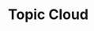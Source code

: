 ---
# Homepage
type: widget_page
widget: tag_cloud
weight: 12
# Homepage is headless, other widget pages are not.
headless: true
content:
  # Choose the taxonomy from `config.yaml` to display (e.g. tags, categories)
  taxonomy: tags
  # Choose how many tags you would like to display (0 = all tags)
  count: 30
design:
  # Minimum and maximum font sizes (1.0 = 100%).
  font_size_min: 0.7
  font_size_max: 2.0
  background:
        # Name of image in `assets/media/`.
        #image: haven1-i_see_stars-01.png
        image: YouTubePicture.jpg
        # Darken the image? Range 0-1 where 0 is transparent and 1 is opaque.
        image_darken: 0.6
        #  Options are `cover` (default), `contain`, or `actual` size.
        image_size: cover
        # Options include `left`, `center` (default), or `right`.
        image_position: center
        # Use a fun parallax-like fixed background effect on desktop? true/false
        image_parallax: true
        # Text color (true=light, false=dark, or remove for the dynamic theme color).
        text_color_light: true
title: 'Topic Cloud'
---